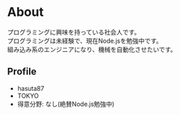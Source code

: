 # About
プログラミングに興味を持っている社会人です。  
プログラミングは未経験で、現在Node.jsを勉強中です。  
組み込み系のエンジニアになり、機械を自動化させたいです。

## Profile
- hasuta87
- TOKYO
- 得意分野: なし(絶賛Node.js勉強中)
